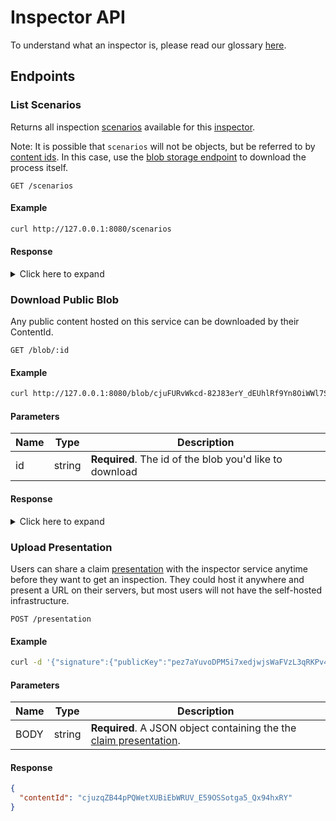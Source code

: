 # Inspector API

To understand what an inspector is, please read our glossary [here](/glossary?id=inspector).

## Endpoints

### List Scenarios

Returns all inspection [scenarios](/glossary?id=scenario) available for this [inspector](/glossary?id=inspector).

Note: It is possible that `scenarios` will not be objects, but be referred to by [content ids](/glossary?id=content-id). In this case, use the [blob storage endpoint](#Download-Public-Blob) to download the process itself.

```http
GET /scenarios
```

#### Example

```bash
curl http://127.0.0.1:8080/scenarios
```

#### Response

<details>
<summary>
Click here to expand
</summary>

```json
{
  "scenarios": [
    "cjuFURvWkcd-82J83erY_dEUhlRf9Yn8OiWWl7SxVpBvf4"
  ]
}
```

</details>

### Download Public Blob

Any public content hosted on this service can be downloaded by their ContentId.

```http
GET /blob/:id
```

#### Example

```bash
curl http://127.0.0.1:8080/blob/cjuFURvWkcd-82J83erY_dEUhlRf9Yn8OiWWl7SxVpBvf4
```

#### Parameters

| Name | Type | Description |
|---|---|---|
| id | string | **Required**. The id of the blob you'd like to download |

#### Response

<details>
<summary>
Click here to expand
</summary>

```json
{
  "name": "Swimming discount",
  "version": 1,
  "description": "Reduced prices based on your resident address",
  "prerequisites": [
    {
      "process": "cjunI8lB1BEtampkcvotOpF-zr1XmsCRNvntciGl3puOkg",
      "claimFields": [
        ".address"
      ]
    }
  ],
  "requiredLicenses": [
    {
      "issuedTo": "did:morpheus:ezbeWGSY2dqcUBqT8K7R14xr",
      "purpose": "Inspection by gate-keeper",
      "expiry": "P5M"
    }
  ],
  "resultSchema": "cjuX-RNFIObr1rj1N54SHvkvmY9o4v9CzWgcd3gBlk9xp8"
}
```

</details>

### Upload Presentation

Users can share a claim [presentation](/glossary?id=claim-presentation) with the inspector service anytime before they want to get an inspection. They could host it anywhere and present a URL on their servers, but most users will not have the self-hosted infrastructure.

```http
POST /presentation
```

#### Example

```bash
curl -d '{"signature":{"publicKey":"pez7aYuvoDPM5i7xedjwjsWaFVzL3qRKPv4sBLv3E3pAGi6","bytes":"sezAQERSSaxoF4Vhop6GdHNtzVnrhe6s21549jrc1rgJrveBevkENQf6uVMaJC9QKBd9J4sgZA34rgS3SbmFF3ELvJt"},"content":{"provenClaims":[{"claim":{"content":{"address":"Strasse","dateOfBirth":"16/02/2002","placeOfBirth":{"city":"Berlin","country":"Germany"}},"subject":"did:morpheus:ezbeWGSY2dqcUBqT8K7R14xr"},"statements":[{"signature":{"publicKey":"pez7aYuvoDPM5i7xedjwjsWaFVzL3qRKPv4sBLv3E3pAGi6","bytes":"sez7wdTBDCUdAPuRLifRC3TRxctDcdbABM25iMmz4xiVsdbgFf84fyUDhoPrrWmNbqLYmfCqtM8tAtycW9Dq7yjY3bK"},"content":{"claim":{"content":{"address":"Strasse","dateOfBirth":"16/02/2002","placeOfBirth":{"city":"Berlin","country":"Germany"}},"subject":"did:morpheus:ezbeWGSY2dqcUBqT8K7R14xr"},"constraints":{"after":"2020-02-13T14:02:25.959532","authority":"did:morpheus:ezbeWGSY2dqcUBqT8K7R14xr","before":"2021-02-13T00:00:00.000","content":null,"witness":"did:morpheus:ezbeWGSY2dqcUBqT8K7R14xr#0"},"nonce":"uI6/zmtfF37W9ZzbZAj6trQJoUtTNnJyKCkhPox+wC7DO","processId":"cjunI8lB1BEtampkcvotOpF-zr1XmsCRNvntciGl3puOkg"}}]}],"licenses":[{"issuedTo":"did:morpheus:ezbeWGSY2dqcUBqT8K7R14xr","purpose":"Inspection by gate-keeper","validFrom":"2020-03-14T15:26:27.0","validUntil":"2020-03-14T15:45:0.0"}]}}' -H "Content-Type: application/json" -X POST http://127.0.0.1/presentation
```

#### Parameters

| Name | Type | Description |
|---|---|---|
| BODY | string | **Required**. A JSON object containing the the [claim presentation](/glossary?id=claim-presentation). |

#### Response

```json
{
  "contentId": "cjuzqZB44pPQWetXUBiEbWRUV_E59OSSotga5_Qx94hxRY"
}
```
